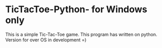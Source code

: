 # TicTacToe-Python- for Windows only
This is a simple Tic-Tac-Toe game. This program has written on python. 
Version for over OS in development =)
